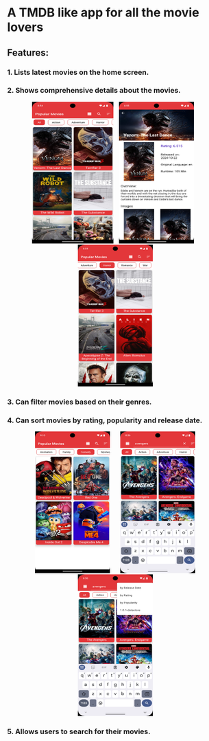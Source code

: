 # A TMDB like app for all the movie lovers


## Features: 
### 1. Lists latest movies on the home screen.
### 2. Shows comprehensive details about the movies.

<p vspace = "20" align="center" >
   <img width="190" height="330" src="https://github.com/KunalFarmah98/MovieBuff/blob/devfest-main/app/src/main/res/raw/defaulthome.png">
   <img hspace="10" src="https://github.com/KunalFarmah98/MovieBuff/blob/devfest-main/app/src/main/res/raw/details.png" width =175 
  height = 330/>
  <img hspace="10" src="https://github.com/KunalFarmah98/MovieBuff/blob/devfest-main/app/src/main/res/raw/filtered.png" width =175 
  height = 330/>
</p>

### 3. Can filter movies based on their genres.
### 4. Can sort movies by rating, popularity and release date.
<p vspace = "20" align="center" >
  <img hspace="10" src="https://github.com/KunalFarmah98/MovieBuff/blob/devfest-main/app/src/main/res/raw/filter2.png" width =175 
  height = 330/>
  <img hspace="10" src="https://github.com/KunalFarmah98/MovieBuff/blob/devfest-main/app/src/main/res/raw/search.png" width =175 
  height = 330/>
  <img hspace="10" src="https://github.com/KunalFarmah98/MovieBuff/blob/devfest-main/app/src/main/res/raw/sort.png" width =175 
  height = 330/>
</p>

### 5. Allows users to search for their movies.
